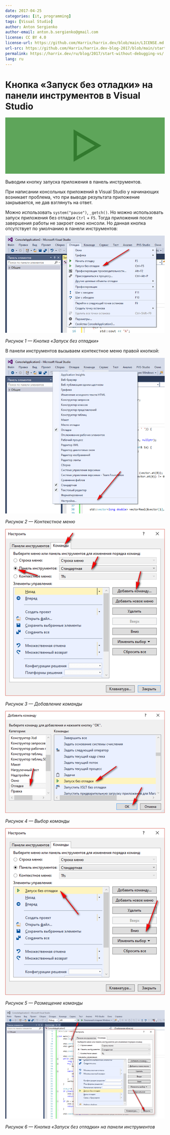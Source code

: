 ```yaml
---
date: 2017-04-25
categories: [it, programming]
tags: [Visual Studio]
author: Anton Sergienko
author-email: anton.b.sergienko@gmail.com
license: CC BY 4.0
license-url: https://github.com/Harrix/harrix.dev/blob/main/LICENSE.md
url-src: https://github.com/Harrix/harrix.dev-blog-2017/blob/main/start-without-debugging-vs/start-without-debugging-vs.md
permalink: https://harrix.dev/ru/blog/2017/start-without-debugging-vs/
lang: ru
---
```


# Кнопка «Запуск без отладки» на панели инструментов в Visual Studio

![Featured image](featured-image.svg)

Выводим кнопку запуска приложения в панель инструментов.

При написании консольных приложений в Visual Studio у начинающих возникает проблема, что при выводе результата приложение закрывается, не дав взглянуть на ответ.

Можно использовать `system("pause")`, `_getch()`. Но можно использовать запуск приложения без отладки `Ctrl` + `F5`. Тогда приложения после завершения работы не закроет окно консоли. Но данная кнопка отсутствует по умолчанию в панели инструментов:

![Кнопка «Запуск без отладки»](img/panel_01.png)

_Рисунок 1 — Кнопка «Запуск без отладки»_

В панели инструментов вызываем контекстное меню правой кнопкой:

![Контекстное меню](img/panel_02.png)

_Рисунок 2 — Контекстное меню_

![Добавление команды](img/panel_03.png)

_Рисунок 3 — Добавление команды_

![Выбор команды](img/panel_04.png)

_Рисунок 4 — Выбор команды_

![Размещение команды](img/panel_05.png)

_Рисунок 5 — Размещение команды_

![Кнопка «Запуск без отладки» на панели инструментов](img/panel_06.png)

_Рисунок 6 — Кнопка «Запуск без отладки» на панели инструментов_
